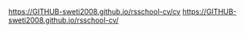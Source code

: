 
https://GITHUB-sweti2008.github.io/rsschool-cv/cv
https://GITHUB-sweti2008.github.io/rsschool-cv/

